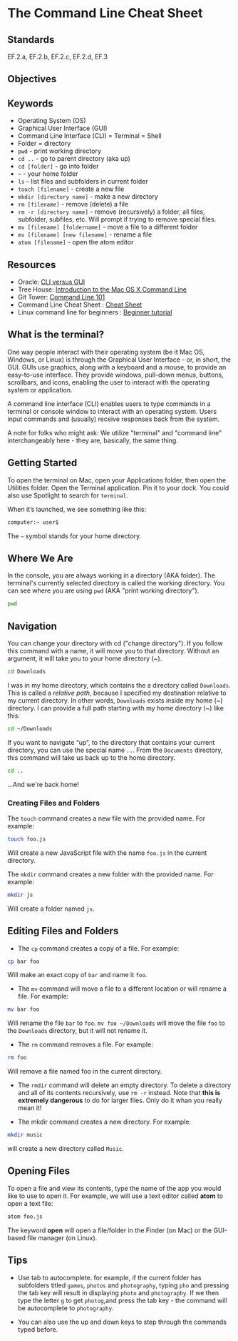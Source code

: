 # The Command Line Cheat Sheet

## Standards
EF.2.a, EF.2.b, EF.2.c, EF.2.d, EF.3

## Objectives

## Keywords

- Operating System (OS)
- Graphical User Interface (GUI)
- Command Line Interface (CLI) = Terminal = Shell
- Folder = directory
- `pwd` - print working directory
- `cd ..` - go to parent directory (aka up)
- `cd [folder]` - go into folder
- `~` - your home folder
- `ls` - list files and subfolders in current folder
- `touch [filename]` - create a new file
- `mkdir [directory name]` - make a new directory
- `rm [filename]` - remove (delete) a file
- `rm -r [directory name]` - remove (recursively) a folder, all files, subfolder, subfiles, etc. Will prompt if trying to remove special files.
- `mv [filename] [foldername]` - move a file to a different folder
- `mv [filename] [new filename]` - rename a file
- `atom [filename]` - open the atom editor

## Resources

- Oracle: [CLI versus GUI](https://docs.oracle.com/cd/E19683-01/806-7612/startup-78447/index.html)
- Tree House: [Introduction to the Mac OS X Command Line](http://blog.teamtreehouse.com/introduction-to-the-mac-os-x-command-line)
- Git Tower: [Command Line 101](https://www.git-tower.com/learn/git/ebook/en/command-line/appendix/command-line-101)
- Command Line Cheat Sheet : [Cheat Sheet](https://www.makeuseof.com/tag/mac-terminal-commands-cheat-sheet/)
- Linux command line for beginners : [Beginner tutorial](https://tutorials.ubuntu.com/tutorial/command-line-for-beginners#0)


## What is the terminal?

One way people interact with their operating system (be it Mac OS, Windows, or Linux) is through the Graphical User Interface - or, in short, the GUI. GUIs use graphics, along with a keyboard and a mouse, to provide an easy-to-use interface. They provide windows, pull-down menus, buttons, scrollbars, and icons, enabling the user to interact with the operating system or application.

A command line interface (CLI) enables users to type commands in a terminal or console window to interact with an operating system. Users input commands and (usually) receive responses back from the system.

A note for folks who might ask: We utilize "terminal" and "command line" interchangeably here - they are, basically, the same thing.

## Getting Started

To open the terminal on Mac, open your Applications folder, then open the Utilities folder. Open the Terminal application. Pin it to your dock. You could also use Spotlight to search for `terminal`.

When it’s launched, we see something like this:

```bash
computer:~ user$
```

The `~` symbol stands for your home directory.

## Where We Are

In the console, you are always working in a directory (AKA folder). The terminal's currently selected directory is called the working directory. You can see where you are using `pwd` (AKA "print working directory").

```bash
pwd
```

## Navigation

You can change your directory with cd ("change directory"). If you follow this command with a name, it will move you to that directory. Without an argument, it will take you to your home directory (~).

```bash
cd Downloads
```

I was in my home directory, which contains the a directory called `Downloads`. This is called a _relative path_, because I specified my destination relative to my current directory. In other words, `Downloads` exists inside my home (~) directory. I can provide a full path starting with my home directory (~) like this:

```bash
cd ~/Downloads
```

If you want to navigate “up”, to the directory that contains your current directory, you can use the special name `..`. From the `Documents` directory, this command will take us back up to the home directory.

```bash
cd ..
```

...And we're back home!

### Creating Files and Folders

The `touch` command creates a new file with the provided name. For example:

```bash
touch foo.js
```

Will create a new JavaScript file with the name `foo.js` in the current directory.

The `mkdir` command creates a new folder with the provided name. For example:

```bash
mkdir js
```

Will create a folder named `js`.

## Editing Files and Folders

- The `cp` command creates a copy of a file. For example:

```bash
cp bar foo
```

Will make an exact copy of `bar` and name it `foo`.

- The `mv` command will move a file to a different location or will rename a file. For example:

```bash
mv bar foo
```

Will rename the file `bar` to `foo`. `mv foo ~/Downloads` will move the file `foo` to the `Downloads` directory, but it will not rename it.

- The `rm` command removes a file. For example:

```bash
rm foo
```

Will remove a file named foo in the current directory.

- The `rmdir` command will delete an empty directory. To delete a directory and all of its contents recursively, use `rm -r` instead. Note that **this is extremely dangerous** to do for larger files. Only do it whan you really mean it!

- The mkdir command creates a new directory. For example:

```bash
mkdir music
```

will create a new directory called `Music`.

## Opening Files

To open a file and view its contents, type the name of the app you would like to use to open it. For example, we will use a text editor called **atom** to open a text file:

```bash
atom foo.js
```

The keyword **open** will open a file/folder in the Finder (on Mac) or the GUI-based file manager (on Linux).

## Tips

* Use tab to autocomplete. for example, if the current folder has subfolders titled `games`, `photos` and `photography`, typing `pho` and pressing the tab key will result in displaying `photo` and `photography`. If we then type the letter `g` to get `photog`,and press the tab key - the command will be autocomplete to `photography`.

* You can also use the up and down keys to step through the commands typed before.



